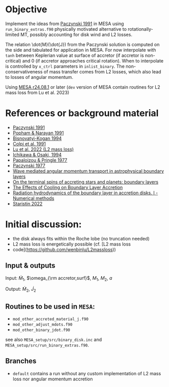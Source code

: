 # Objective

Implement the ideas from [Paczynski
1991](https://ui.adsabs.harvard.edu/abs/1991ApJ...370..597P/abstract)
in MESA using `run_binary_extras.f90` physically motivated alternative
to rotationally-limited MT, possibly accounting for disk wind and L2
losses.

The relation \dot{M}(\dot{J}) from the Paczynski solution is computed
on the side and tabulated for application in MESA. For now interpolate
with `tanh` between Keplerian value at surface of accretor (if
accretor is non-critical) and 0 (if accretor approaches critical
rotation). When to interpolate is controlled by `x_ctrl` parameters in
`inlist_binary`. The non-conservativeness of mass transfer comes from
L2 losses, which also lead to losses of angular momentum.

Using [MESA r24.08.1](https://docs.mesastar.org/en/24.08.1/) or later
(`dev` version of MESA contain routines for L2 mass loss from Lu et
al. 2023)


# References or background material

-   [Paczynski 1991](https://ui.adsabs.harvard.edu/abs/1991ApJ...370..597P/abstract)
-   [Popham & Narayan 1991](https://ui.adsabs.harvard.edu/abs/1991ApJ...370..604P/abstract)
-   [Bisnovatyi-Kogan 1994](https://ui.adsabs.harvard.edu/abs/1994MNRAS.269..557B/abstract)
-   [Colpi et al. 1991](https://ui.adsabs.harvard.edu/abs/1991MNRAS.253...55C/abstract)
-   [Lu et al. 2022 (L2 mass loss)](https://academic.oup.com/mnras/article/519/1/1409/6886566)
-   [Ichikawa & Osaki, 1994](https://ui.adsabs.harvard.edu/abs/1994PASJ...46..621I/abstract)
-   [Papaloizou & Pringle 1977](https://academic.oup.com/mnras/article/181/3/441/988438)
-   [Paczynski 1977](https://ui.adsabs.harvard.edu/abs/1977ApJ...216..822P/abstract)
-   [Wave mediated angular momentum transport in astrophysical boundary layers](https://www.aanda.org/articles/aa/full_html/2015/07/aa26005-15/aa26005-15.html)
-   [On the terminal spins of accreting stars and planets: boundary layers](https://academic.oup.com/mnras/article/508/2/1842/6373455)
-   [The Effects of Cooling on Boundary Layer Accretion](https://arxiv.org/abs/2405.20367v1)
-   [Radiation hydrodynamics of the boundary layer in accretion disks. I - Numerical methods](https://ui.adsabs.harvard.edu/abs/1989A%26A...208...98K/abstract)
-   [Staristin 2022](https://ui.adsabs.harvard.edu/abs/2022RAA....22j5015S/abstract)

# Initial discussion:

-   the disk always fits within the Roche lobe (no truncation needed)
-   L2 mass loss is energetically possible (cf. [L2 mass loss
-   code](https://github.com/wenbinlu/L2massloss))

## Input & outputs

Input: $\dot{M}_1$, $\omega_{\rm accretor,surf}$, $M_1$, $M_2$, $a$

Output: $\dot{M}_2$, $\dot{J}_2$

## Routines to be used in `MESA`:

-   `mod_other_accreted_material_j.f90`
-   `mod_other_adjust_mdots.f90`
-   `mod_other_binary_jdot.f90`

see also `MESA_setup/src/binary_disk.inc` and `MESA_setup/src/run_binary_extras.f90`.

## Branches

- `default` contains a run without any custom implementation of L2 mass loss nor angular momentum accretion